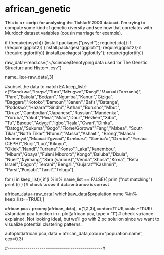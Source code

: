 # african_genetic

This is a r-script for analysing the Tishkoff 2009 dataset. I'm trying to compute some kind of genetic diversity
and see how that correlates with Murdoch dataset variables (cousin marriage for example). 

if (!require(psych)) {install.packages("psych"); require(bda)} 
if (!require(ggplot2)) {install.packages("ggplot2"); require(ggplot2)} 
if (!require(ggfortify)) {install.packages("ggfortify"); require(ggfortify)} 

raw_data<-read.csv("~/science/Genotyping data used for The Genetic Structure and History .csv")

name_list<-raw_data[,3]

#subset the data to match EA
keep_list<-c("Sandawe","Iraqw","Turu","Mbugwe","Rangi","Maasai (Tanzania)",
             "Pare","Bakola","Bedzan","Ngumba","Kanuri","Giziga",
             "Baggara","Kotoko","Bamoun","Banen","Bafia","Batanga",
             "Podokwo","Hazara","Sindhi","Pathan","Burusho","Mbuti",
             "Druze","Cambodian","Japanese","Russian","Mandenka",
             "Yoruba","Yakut","Pima","Miao","Daur","Hezhen","Xibo",
             "Tu","Basque","Adygei","Igbo","Igala","Gwari","Dinka",
             "Datoga","Sukuma","Gogo","Fiome/Gorowa","Fang","Mabea",
             "South Tikar","North Tikar","Ntumu","Massa","Ashanti",
             "Brong","Maasai Mumonyot","Maasai Il'gwesi","Samburu",
             "Samba'a","Dorobo","Yoruba (CEPH)","Burji","Luo","Kikuyu",
             "Okiek","Nandi","Turkana","Konso","Laka","Kanembou",
             "Mbum","Gbaya","Fulani Mbororo","Kongo","Baluba","Dioula",
             "Nuer","Nyimang","Sara (various)","Venda","Xhosa","Koma",
             "Beta Israel","Dogon","Temani","Bengali","Gujarat","Kashmiri",
             "Parsi","Punjabi","Tamil","Telugu")

for (i in keep_list){
  if (i %in% name_list == FALSE){
    print ("not matching")
    print (i)
  }
}# check to see if data entrance is correct

african_data<-raw_data[ which(raw_data$population.name %in% keep_list==TRUE),]



african.pca<-prcomp(african_data[,-c(1,2,3)],center=TRUE,scale.=TRUE) #standard pca function in r.
plot(african.pca, type = "l") # check variance explained. Not looking ideal, but we'll go with 2 pc solution since we want to visualize potential clustering patterns.

autoplot(african.pca, data = african_data,colour="population.name", cex=0.3)


#------------------------------------------------#

